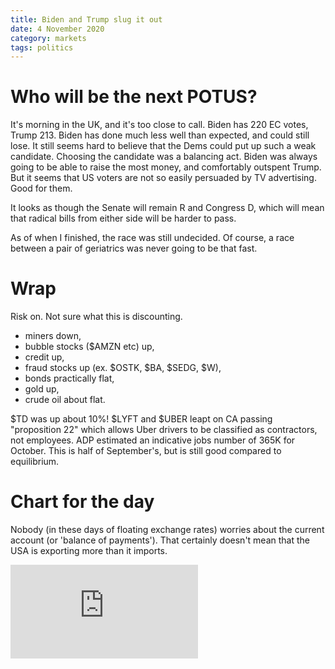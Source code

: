 ```yaml
---
title: Biden and Trump slug it out
date: 4 November 2020
category: markets
tags: politics
---
```


# Who will be the next POTUS?

It's morning in the UK, and it's too close to call. Biden has 220 EC votes, Trump 213. 
Biden has done much less well than expected, and could still lose.
It still seems hard to believe that the Dems could put up such a weak candidate.
Choosing the candidate was a balancing act. Biden was always going to be able to raise the most money,
and comfortably outspent Trump. 
But it seems that US voters are not so easily persuaded by TV advertising. 
Good for them.

It looks as though the Senate will remain R and Congress D, which will mean that radical bills from either side will be harder to pass.

As of when I finished, the race was still undecided. Of course, a race between a pair of geriatrics was never going to be that fast.

# Wrap

Risk on. Not sure what this is discounting. 

* miners down,
* bubble stocks ($AMZN etc) up,
* credit up,
* fraud stocks up (ex. $OSTK, $BA, $SEDG, $W),
* bonds practically flat,
* gold up,
* crude oil about flat.

$TD was up about 10%!
$LYFT and $UBER leapt on CA passing "proposition 22" which allows Uber drivers to be classified as contractors, not employees.
ADP estimated an indicative jobs number of 365K  for October. This is half of September's, but is still good compared to equilibrium.


# Chart for the day

Nobody (in these days of floating exchange rates) worries about the current account (or 'balance of payments'). That certainly doesn't mean that the USA is exporting more than it imports.

<div class="embed-container"><iframe src="https://fred.stlouisfed.org/graph/graph-landing.php?g=wTXo&width=670&height=475" scrolling="no" frameborder="0" style="overflow:hidden;" allowTransparency="true" loading="lazy"></iframe></div><script src="https://fred.stlouisfed.org/graph/js/embed.js" type="text/javascript"></script>
